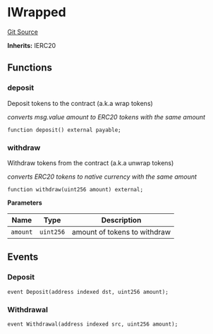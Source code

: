 # IWrapped
[Git Source](https://github.com/ambrosus/token-bridge/blob/1106b61cbc37ad86299178c6d334722a2ad64d7d/contracts/interface/IWrapped.sol)

**Inherits:**
IERC20


## Functions
### deposit

Deposit tokens to the contract (a.k.a wrap tokens)

*converts msg.value amount to ERC20 tokens with the same amount*


```solidity
function deposit() external payable;
```

### withdraw

Withdraw tokens from the contract (a.k.a unwrap tokens)

*converts ERC20 tokens to native currency with the same amount*


```solidity
function withdraw(uint256 amount) external;
```
**Parameters**

|Name|Type|Description|
|----|----|-----------|
|`amount`|`uint256`|amount of tokens to withdraw|


## Events
### Deposit

```solidity
event Deposit(address indexed dst, uint256 amount);
```

### Withdrawal

```solidity
event Withdrawal(address indexed src, uint256 amount);
```

